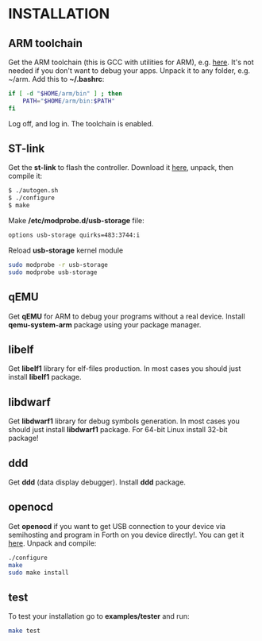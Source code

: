 # INSTALLATION

## ARM toolchain
Get the ARM toolchain (this is GCC with utilities for ARM), e.g. [here](https://launchpad.net/gcc-arm-embedded). It's not needed if you don't want to debug your apps.
Unpack it to any folder, e.g. \~/arm. Add this to **\~/.bashrc**:
```bash
if [ -d "$HOME/arm/bin" ] ; then
    PATH="$HOME/arm/bin:$PATH"
fi
```
Log off, and log in. The toolchain is enabled.

## ST-link
Get the **st-link** to flash the controller. Download it [here](https://github.com/texane/stlink/), unpack, then compile it:
```bash
$ ./autogen.sh
$ ./configure
$ make
```
Make **/etc/modprobe.d/usb-storage** file:
```bash
options usb-storage quirks=483:3744:i
```
Reload **usb-storage** kernel module
```bash
sudo modprobe -r usb-storage
sudo modprobe usb-storage
```

## qEMU
Get **qEMU** for ARM to debug your programs without a real device. Install **qemu-system-arm** package using your package manager.

## libelf
Get **libelf1** library for elf-files production. In most cases you should just install **libelf1** package.

## libdwarf
Get **libdwarf1** library for debug symbols generation. In most cases you should just install **libdwarf1** package.  For 64-bit Linux install 32-bit package!

## ddd
Get **ddd** (data display debugger). Install **ddd** package.

## openocd
Get **openocd** if you want to get USB connection to your device via semihosting and program in Forth on you device directly!. You can get it [here](http://sourceforge.net/projects/openocd). Unpack and compile:
```bash
./configure
make
sudo make install
```
## test
To test your installation go to **examples/tester** and run:
```bash
make test
```
